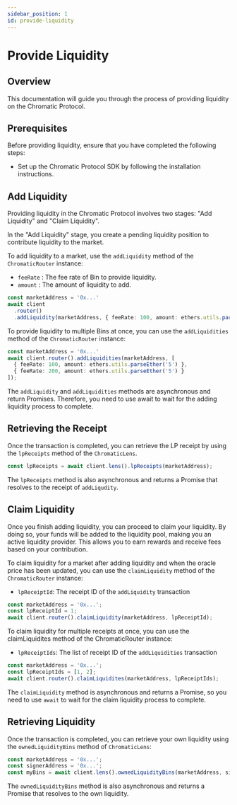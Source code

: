 ```yaml
---
sidebar_position: 1
id: provide-liquidity
---
```


# Provide Liquidity

## Overview

This documentation will guide you through the process of providing liquidity on the Chromatic Protocol.

## Prerequisites

Before providing liquidity, ensure that you have completed the following steps:

- Set up the Chromatic Protocol SDK by following the installation instructions.

## Add Liquidity

Providing liquidity in the Chromatic Protocol involves two stages: "Add Liquidity" and "Claim Liquidity".

In the "Add Liquidity" stage, you create a pending liquidity position to contribute liquidity to the market.

To add liquidity to a market, use the `addLiquidity` method of the `ChromaticRouter` instance:

- `feeRate` : The fee rate of Bin to provide liquidity.
- `amount` : The amount of liquidity to add.

```typescript
const marketAddress = '0x...'
await client
  .router()
  .addLiquidity(marketAddress, { feeRate: 100, amount: ethers.utils.parseEther('10') });
```

To provide liquidity to multiple Bins at once, you can use the `addLiquidities` method of the `ChromaticRouter` instance:

```typescript
const marketAddress = '0x...'
await client.router().addLiquidities(marketAddress, [
  { feeRate: 100, amount: ethers.utils.parseEther('5') },
  { feeRate: 200, amount: ethers.utils.parseEther('5') }
]);
```

The `addLiquidity` and `addLiquidities` methods are asynchronous and return Promises. Therefore, you need to use await to wait for the adding liquidity process to complete.

## Retrieving the Receipt

Once the transaction is completed, you can retrieve the LP receipt by using the `lpReceipts` method of the `ChromaticLens`.

```typescript
const lpReceipts = await client.lens().lpReceipts(marketAddress);
```

The `lpReceipts` method is also asynchronous and returns a Promise that resolves to the receipt of `addLiqudity`.


## Claim Liquidity

Once you finish adding liquidity, you can proceed to claim your liquidity. By doing so, your funds will be added to the liquidity pool, making you an active liquidity provider. This allows you to earn rewards and receive fees based on your contribution.

To claim liquidity for a market after adding liquidity and when the oracle price has been updated, you can use the `claimLiquidity` method of the `ChromaticRouter` instance:

- `lpReceiptId`: The receipt ID of the `addLiquidity` transaction

```typescript
const marketAddress = '0x...';
const lpReceiptId = 1;
await client.router().claimLiquidity(marketAddress, lpReceiptId);
```

To claim liquidity for multiple receipts at once, you can use the claimLiquidites method of the ChromaticRouter instance:

- `lpReceiptIds`: The list of receipt ID of the `addLiquidities` transaction

```typescript
const marketAddress = '0x...';
const lpReceiptIds = [1, 2];
await client.router().claimLiquidites(marketAddress, lpReceiptIds);
```

The `claimLiquidity` method is asynchronous and returns a Promise, so you need to use `await` to wait for the claim liquidity process to complete.

## Retrieving Liquidity

Once the transaction is completed, you can retrieve your own liquidity using the `ownedLiquidityBins` method of `ChromaticLens`:

```typescript
const marketAddress = '0x...';
const signerAddress = '0x...';
const myBins = await client.lens().ownedLiquidityBins(marketAddress, signerAddress);
```


The `ownedLiquidityBins` method is also asynchronous and returns a Promise that resolves to the own liquidity.